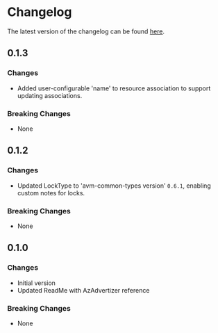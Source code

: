 # Changelog

The latest version of the changelog can be found [here](https://github.com/Azure/bicep-registry-modules/blob/main/avm/res/network/network-security-perimeter/CHANGELOG.md).

## 0.1.3

### Changes

- Added user-configurable 'name' to resource association to support updating associations.

### Breaking Changes

- None

## 0.1.2

### Changes

- Updated LockType to 'avm-common-types version' `0.6.1`, enabling custom notes for locks.

### Breaking Changes

- None

## 0.1.0

### Changes

- Initial version
- Updated ReadMe with AzAdvertizer reference

### Breaking Changes

- None

